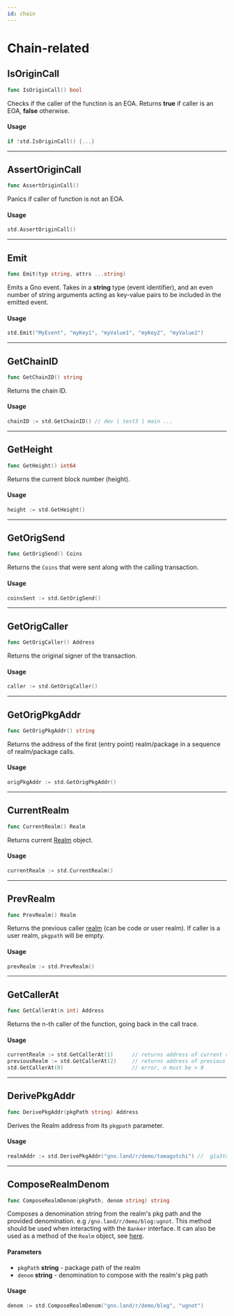 ```yaml
---
id: chain
---
```


# Chain-related

## IsOriginCall
```go
func IsOriginCall() bool
```
Checks if the caller of the function is an EOA. Returns **true** if caller is an EOA, **false** otherwise.

#### Usage
```go
if !std.IsOriginCall() {...}
```
---

## AssertOriginCall
```go
func AssertOriginCall()
```
Panics if caller of function is not an EOA.

#### Usage
```go
std.AssertOriginCall()
```
---

## Emit
```go
func Emit(typ string, attrs ...string)
```
Emits a Gno event. Takes in a **string** type (event identifier), and an even number of string 
arguments acting as key-value pairs to be included in the emitted event.

#### Usage
```go
std.Emit("MyEvent", "myKey1", "myValue1", "myKey2", "myValue2")
```
---

## GetChainID
```go
func GetChainID() string
```
Returns the chain ID.

#### Usage
```go
chainID := std.GetChainID() // dev | test3 | main ...
```
---

## GetHeight
```go
func GetHeight() int64
```
Returns the current block number (height).

#### Usage
```go
height := std.GetHeight()
```
---

## GetOrigSend
```go
func GetOrigSend() Coins
```
Returns the `Coins` that were sent along with the calling transaction.

#### Usage
```go
coinsSent := std.GetOrigSend()
```
---

## GetOrigCaller
```go
func GetOrigCaller() Address
```
Returns the original signer of the transaction.

#### Usage
```go
caller := std.GetOrigCaller()
```
---

## GetOrigPkgAddr
```go
func GetOrigPkgAddr() string
```
Returns the address of the first (entry point) realm/package in a sequence of realm/package calls.

#### Usage
```go
origPkgAddr := std.GetOrigPkgAddr()
```
---

## CurrentRealm
```go
func CurrentRealm() Realm
```
Returns current [Realm](realm.md) object.

#### Usage
```go
currentRealm := std.CurrentRealm()
```
---

## PrevRealm
```go
func PrevRealm() Realm
```
Returns the previous caller [realm](realm.md) (can be code or user realm). If caller is a
user realm, `pkgpath` will be empty.

#### Usage
```go
prevRealm := std.PrevRealm()
```
---

## GetCallerAt
```go
func GetCallerAt(n int) Address
```
Returns the n-th caller of the function, going back in the call trace.

#### Usage
```go
currentRealm := std.GetCallerAt(1)      // returns address of current realm
previousRealm := std.GetCallerAt(2)     // returns address of previous realm/caller
std.GetCallerAt(0)                      // error, n must be > 0
```
--- 

## DerivePkgAddr
```go
func DerivePkgAddr(pkgPath string) Address
```
Derives the Realm address from its `pkgpath` parameter.

#### Usage
```go
realmAddr := std.DerivePkgAddr("gno.land/r/demo/tamagotchi") //  g1a3tu874agjlkrpzt9x90xv3uzncapcn959yte4
```

---

## ComposeRealmDenom
```go
func ComposeRealmDenom(pkgPath, denom string) string
```

Composes a denomination string from the realm's pkg path and the provided denomination. e.g `/gno.land/r/demo/blog:ugnot`. This method should be used when interacting with the `Banker` interface. It can also be used as a method of the `Realm` object, see [here](realm.md#composedenom).

#### Parameters
- `pkgPath` **string** - package path of the realm
- `denom` **string** - denomination to compose with the realm's pkg path

#### Usage
```go
denom := std.ComposeRealmDenom("gno.land/r/demo/blog", "ugnot")
```